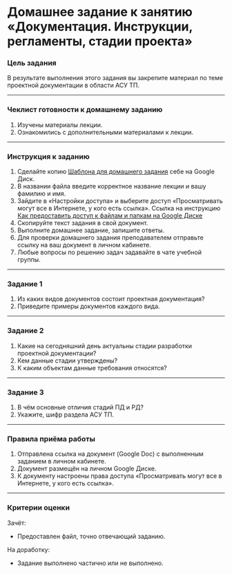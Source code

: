 # Домашнее задание к занятию «Документация. Инструкции, регламенты, стадии проекта»

### Цель задания

В результате выполнения этого задания вы закрепите материал по теме проектной документации в области АСУ ТП. 

------

### Чеклист готовности к домашнему заданию

1. Изучены материалы лекции.
2. Ознакомились с дополнительными материалами к лекции.

------

### Инструкция к заданию

1. Сделайте копию [Шаблона для домашнего задания](https://docs.google.com/document/d/189iHvryzipjb8cYMdX35cYp4UEQyZ9t-Aru7oSpiZKw/edit?usp=sharing) себе на Google Диск.
1. В названии файла введите корректное название лекции и вашу фамилию и имя.
1. Зайдите в «Настройки доступа» и выберите доступ «Просматривать могут все в Интернете, у кого есть ссылка». Ссылка на инструкцию [Как предоставить доступ к файлам и папкам на Google Диске](https://support.google.com/docs/answer/2494822?hl=ru&co=GENIE.Platform%3DDesktop)
1. Скопируйте текст задания в свой документ.
1. Выполните домашнее задание, запишите ответы.
1. Для проверки домашнего задания преподавателем отправьте ссылку на ваш документ в личном кабинете.
1. Любые вопросы по решению задач задавайте в чате учебной группы.


------
### Задание 1

1. Из каких видов документов состоит проектная документация?  
1. Приведите примеры документов каждого вида.

------
### Задание 2

1. Какие на сегодняшний день актуальны стадии разработки проектной документации?  
1. Кем данные стадии утверждены?  
1. К каким объектам данные требования относятся?

------
### Задание 3

1. В чём основные отличия стадий ПД и РД?  
1. Укажите, шифр раздела АСУ ТП.


------

### Правила приёма работы

1. Отправлена ссылка на документ (Google Doc) с выполненным заданием в личном кабинете.
2. Документ размещён на личном Google Диске.
3. К документу настроены права доступа «Просматривать могут все в Интернете, у кого есть ссылка».

------

### Критерии оценки

Зачёт:

- Предоставлен файл, точно отвечающий заданию.


На доработку:

- Задание выполнено частично или не выполнено.

